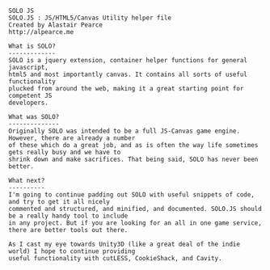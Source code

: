 	SOLO JS
	SOLO.JS : JS/HTML5/Canvas Utility helper file
	Created by Alastair Pearce
	http://alpearce.me
		
	What is SOLO?
	-------------
	SOLO is a jquery extension, container helper functions for general javascript,
	html5 and most importantly canvas. It contains all sorts of useful functionality
	plucked from around the web, making it a great starting point for competent JS
	developers.
	
	What was SOLO?
	--------------
	Originally SOLO was intended to be a full JS-Canvas game engine. However, there are already a number
	of these which do a great job, and as is often the way life	sometimes gets really busy and we have to
	shrink down and make sacrifices. That being said, SOLO has never been better.
	
	What next?
	----------
	I'm going to continue padding out SOLO with useful snippets of code, and try to get it all nicely
	commented and structured, and minified, and documented. SOLO.JS should be a really handy tool to include
	in any project. But if you are looking for an all in one game service, there are better tools out there.
	
	As I cast my eye towards Unity3D (like a great deal of the indie world) I hope to continue providing
	useful functionality with cutLESS, CookieShack, and Cavity.
